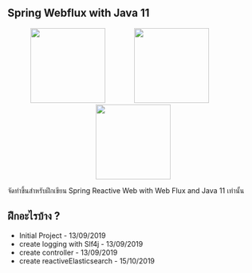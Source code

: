 ## Spring Webflux with Java 11

<p align="center">
<img src="https://magickiat.files.wordpress.com/2017/01/spring-boot-logo.png" width="150px">
&emsp; &emsp; &emsp;
<img src="https://spring.io/img/homepage/icon-spring-framework.svg" width="150px">
&emsp; &emsp; &emsp;
<img src="https://avatars1.githubusercontent.com/u/4201559?s=400&v=4" width="150px">
</p>

จัดทำขึ้นสำหรับฝึกเขียน Spring Reactive Web with Web Flux and Java 11 เท่านั้น

## ฝึกอะไรบ้าง ?

* Initial Project - 13/09/2019
* create logging with Slf4j - 13/09/2019
* create controller - 13/09/2019
* create reactiveElasticsearch - 15/10/2019
